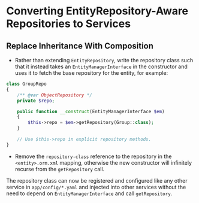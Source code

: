 Converting EntityRepository-Aware Repositories to Services
==========================================================

Replace Inheritance With Composition
------------------------------------
* Rather than extending `EntityRepository`, write the repository class
such that it instead takes an `EntityManagerInterface` in the constructor
and uses it to fetch the base repository for the entity, for example:
```php
class GroupRepo
{
    /** @var ObjectRepository */
    private $repo;

    public function __construct(EntityManagerInterface $em)
    {
        $this->repo = $em->getRepository(Group::class);
    }
    
    // Use $this->repo in explicit repository methods.
}
```

* Remove the `repository-class` reference to the repository in the
`<entity>.orm.xml` mapping, otherwise the new constructor will infinitely 
recurse from the `getRepository` call. 


The repository class can now be registered and configured like any other
service in `app/config/*.yaml` and injected into other services without
the need to depend on `EntityManagerInterface` and call `getRepository`.
